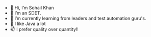 - 👋 Hi, I’m Sohail Khan
- 👀 I’m an SDET.
- 🌱 I’m currently learning from leaders and test automation guru's.
- 💞️ I like Java a lot
- 📫 I prefer quality over quantity!!

<!---
sohailk8080/sohailk8080 is a ✨ special ✨ repository because its `README.md` (this file) appears on your GitHub profile.
You can click the Preview link to take a look at your changes.
--->
